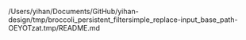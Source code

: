 /Users/yihan/Documents/GitHub/yihan-design/tmp/broccoli_persistent_filtersimple_replace-input_base_path-OEYOTzat.tmp/README.md